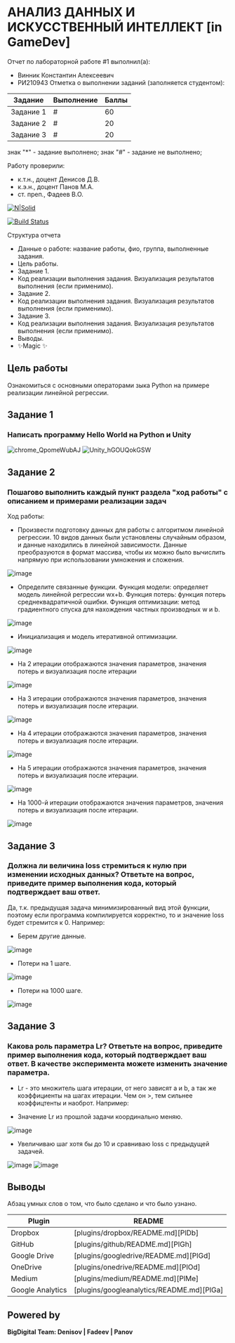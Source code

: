 # АНАЛИЗ ДАННЫХ И ИСКУССТВЕННЫЙ ИНТЕЛЛЕКТ [in GameDev]
Отчет по лабораторной работе #1 выполнил(а):
- Винник Константин Алексеевич
- РИ210943
Отметка о выполнении заданий (заполняется студентом):

| Задание | Выполнение | Баллы |
| ------ | ------ | ------ |
| Задание 1 | # | 60 |
| Задание 2 | # | 20 |
| Задание 3 | # | 20 |

знак "*" - задание выполнено; знак "#" - задание не выполнено;

Работу проверили:
- к.т.н., доцент Денисов Д.В.
- к.э.н., доцент Панов М.А.
- ст. преп., Фадеев В.О.

[![N|Solid](https://cldup.com/dTxpPi9lDf.thumb.png)](https://nodesource.com/products/nsolid)

[![Build Status](https://travis-ci.org/joemccann/dillinger.svg?branch=master)](https://travis-ci.org/joemccann/dillinger)

Структура отчета

- Данные о работе: название работы, фио, группа, выполненные задания.
- Цель работы.
- Задание 1.
- Код реализации выполнения задания. Визуализация результатов выполнения (если применимо).
- Задание 2.
- Код реализации выполнения задания. Визуализация результатов выполнения (если применимо).
- Задание 3.
- Код реализации выполнения задания. Визуализация результатов выполнения (если применимо).
- Выводы.
- ✨Magic ✨

## Цель работы
Ознакомиться с основными операторами зыка Python на примере реализации линейной регрессии.

## Задание 1
### Написать программу Hello World на Python и Unity
![chrome_QpomeWubAJ](https://user-images.githubusercontent.com/60822244/192317477-c3add542-7ba2-473a-965d-6ba01905a5b0.png)
![Unity_hGOUQokGSW](https://user-images.githubusercontent.com/60822244/192317500-58d34f45-5ed8-4278-93c5-3b40f3d4d186.png)

## Задание 2
### Пошагово выполнить каждый пункт раздела "ход работы" с описанием и примерами реализации задач
Ход работы:
- Произвести подготовку данных для работы с алгоритмом линейной регрессии. 10 видов данных были установлены случайным образом, и данные находились в линейной зависимости. Данные преобразуются в формат массива, чтобы их можно было вычислить напрямую при использовании умножения и сложения.

![image](https://user-images.githubusercontent.com/60822244/192322393-7a62278b-de78-4227-bd10-4609b3a365c2.png)

- Определите связанные функции. Функция модели: определяет модель линейной регрессии wx+b. Функция потерь: функция потерь среднеквадратичной ошибки. Функция оптимизации: метод градиентного спуска для нахождения частных производных w и b.

![image](https://user-images.githubusercontent.com/60822244/192324871-ab29d7e7-01b7-4b92-b820-eee6c3a3f5ab.png)

- Инициализация и модель итеративной оптимизации.

![image](https://user-images.githubusercontent.com/60822244/192326025-71d659a2-98e8-4a6a-b042-d97163086399.png)

- На 2 итерации отображаются значения параметров, значения потерь и визуализация после итерации

![image](https://user-images.githubusercontent.com/60822244/192326481-a218d1c7-6267-4241-81a9-5446658aced3.png)

- На 3 итерации отображаются значения параметров, значения потерь и визуализация после итерации.

![image](https://user-images.githubusercontent.com/60822244/192326655-4fbb664a-59da-42da-82a3-147063d9571c.png)

- На 4 итерации отображаются значения параметров, значения потерь и визуализация после итерации.

![image](https://user-images.githubusercontent.com/60822244/192327039-1b302908-9355-4be8-b9a6-76fcd9a0d273.png)

- На 5 итерации отображаются значения параметров, значения потерь и визуализация после итерации.

![image](https://user-images.githubusercontent.com/60822244/192327145-f1ef8e0c-d1b8-4087-bf72-eacf57f33c8c.png)

- На 1000-й итерации отображаются значения параметров, значения потерь и визуализация после итерации.

![image](https://user-images.githubusercontent.com/60822244/192327517-3f4a05b2-a3c8-4ff1-bb11-4e0e7213e483.png)

## Задание 3
### Должна ли величина loss стремиться к нулю при изменении исходных данных? Ответьте на вопрос, приведите пример выполнения кода, который подтверждает ваш ответ.
Да, т.к. предыдущая задача минимизированный вид этой функции, поэтому если программа компилируется корректно, то и значение loss будет стремится к 0. Например:
 - Берем другие данные.

![image](https://user-images.githubusercontent.com/60822244/192330453-517305c7-4cad-4551-b687-a07060ccba0c.png)

 - Потери на 1 шаге.

![image](https://user-images.githubusercontent.com/60822244/192330713-f52e34b2-e7cf-4d53-a2fe-a35471fe3711.png)

 - Потери на 1000 шаге.

![image](https://user-images.githubusercontent.com/60822244/192330940-d733706d-ab25-4757-a1b3-dfafbad54c77.png)

## Задание 3
### Какова роль параметра Lr? Ответьте на вопрос, приведите пример выполнения кода, который подтверждает ваш ответ. В качестве эксперимента можете изменить значение параметра.

 - Lr - это множитель шага итерации, от него зависят a и b, а так же коэффициенты на шагах итерации. Чем он >, тем сильнее коэффицтенты и наоброт. Например:
 
 - Значениe Lr из прошлой задачи координально меняю.

![image](https://user-images.githubusercontent.com/60822244/192337616-19acff6d-7c0c-4a70-8e20-ddf5e44705e7.png)


 - Увеличиваю шаг хотя бы до 10 и сравниваю loss с предыдущей задачей.

![image](https://user-images.githubusercontent.com/60822244/192337705-01adf4b2-3dac-4ad7-b613-665d1991cb24.png)
![image](https://user-images.githubusercontent.com/60822244/192330940-d733706d-ab25-4757-a1b3-dfafbad54c77.png)


## Выводы

Абзац умных слов о том, что было сделано и что было узнано.

| Plugin | README |
| ------ | ------ |
| Dropbox | [plugins/dropbox/README.md][PlDb] |
| GitHub | [plugins/github/README.md][PlGh] |
| Google Drive | [plugins/googledrive/README.md][PlGd] |
| OneDrive | [plugins/onedrive/README.md][PlOd] |
| Medium | [plugins/medium/README.md][PlMe] |
| Google Analytics | [plugins/googleanalytics/README.md][PlGa] |

## Powered by

**BigDigital Team: Denisov | Fadeev | Panov**
